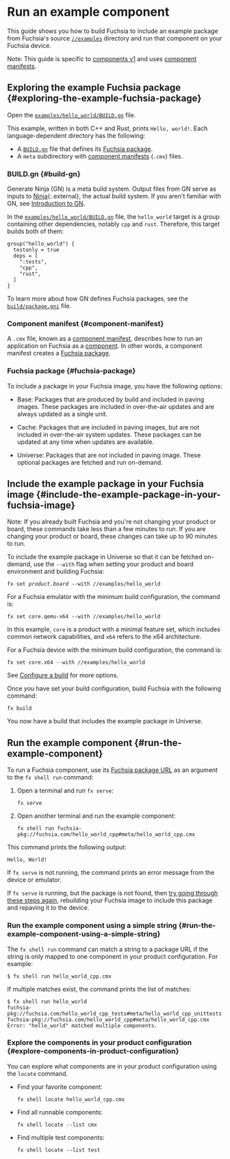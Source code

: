 # Run an example component

This guide shows you how to build Fuchsia to include an example package
from Fuchsia's source [`//examples`](/examples/)
directory and run that component on your Fuchsia device.

Note: This guide is specific to [components v1](/docs/glossary.md#components-v1) and uses
[component manifests](/docs/concepts/components/v1/component_manifests.md).

## Exploring the example Fuchsia package {#exploring-the-example-fuchsia-package}

Open the [`examples/hello_world/BUILD.gn`](/examples/hello_world/BUILD.gn) file.

This example, written in both C++ and Rust, prints `Hello, world!`. Each
language-dependent directory has the following:

*  A [`BUILD.gn`](#build-gn) file that defines its [Fuchsia package](#fuchsia-package).
*  A `meta` subdirectory with [component manifests](#component-manifest) (`.cmx`) files.

### BUILD.gn {#build-gn}

Generate Ninja (GN) is a meta build system. Output files from GN serve as inputs to
[Ninja](https://ninja-build.org/){:.external}, the actual build system.
If you aren't familiar with GN, see
[Introduction to GN](/docs/concepts/build_system/intro.md).

In the [`examples/hello_world/BUILD.gn`](/examples/hello_world/BUILD.gn) file,
the `hello_world` target is a group containing other dependencies,
notably `cpp` and `rust`. Therefore, this target builds both of them:

```none
group("hello_world") {
  testonly = true
  deps = [
    ":tests",
    "cpp",
    "rust",
  ]
}
```

To learn more about how GN defines Fuchsia packages,
see the [`build/package.gni`](/build/package.gni) file.

### Component manifest {#component-manifest}

A `.cmx` file, known as a
[component manifest](/docs/glossary.md#component-manifest), describes how to run
an application on Fuchsia as a [component](/docs/glossary.md#component). In
other words, a component manifest creates a [Fuchsia package](/docs/glossary.md#fuchsia-package).

### Fuchsia package {#fuchsia-package}

To include a package in your Fuchsia image, you have the following options:

*   Base: Packages that are produced by build and included in paving images.
    These packages are included in over-the-air updates and are always updated as a
    single unit.

*   Cache: Packages that are included in paving images, but are not included in
    over-the-air system updates. These packages can be updated at any time
    when updates are available.

*   Universe: Packages that are not included in paving image. These
    optional packages are fetched and run on-demand.


## Include the example package in your Fuchsia image {#include-the-example-package-in-your-fuchsia-image}

Note: If you already built Fuchsia and you're not changing your product or board, these commands
take less than a few minutes to run. If you are changing your product or board, these changes can
take up to 90 minutes to run.

To include the example package in Universe so that it can be fetched on-demand,
use the `--with` flag when setting your product and board environment and building Fuchsia:

<pre class="prettyprint">
<code class="devsite-terminal">fx set <var>product</var>.<var>board</var> --with //examples/hello_world</code>
</pre>

For a Fuchsia emulator with the minimum build configuration, the command is:

```posix-terminal
fx set core.qemu-x64 --with //examples/hello_world
```

In this example, `core` is a product with a minimal feature set, which includes
common network capabilities, and `x64` refers to the x64 architecture.

For a Fuchsia device with the minimum build configuration, the command is:

```posix-terminal
fx set core.x64 --with //examples/hello_world
```

See [Configure a build](/docs/development/build/fx.md#configure-a-build) for
more options.

Once you have set your build configuration, build Fuchsia with the following
command:

```posix-terminal
fx build
```

You now have a build that includes the example package in Universe.

## Run the example component {#run-the-example-component}

To run a Fuchsia component, use its
[Fuchsia package URL](/docs/glossary.md#fuchsia-pkg-url) as an argument
to the `fx shell run` command:

1.  Open a terminal and run `fx serve`:

    ```posix-terminal
    fx serve
    ```

1.  Open another terminal and run the example component:

    ```posix-terminal
    fx shell run fuchsia-pkg://fuchsia.com/hello_world_cpp#meta/hello_world_cpp.cmx
    ```

This command prints the following output:

```none
Hello, World!
```

If `fx serve` is not running, the command prints an error message from
the device or emulator.

If `fx serve` is running, but the package is not found,
then [try going through these steps again](#include-the-example-package-in-your-fuchsia-image),
rebuilding your Fuchsia image
to include this package and repaving it to the device.

### Run the example component using a simple string {#run-the-example-component-using-a-simple-string}

The `fx shell run` command can match a string to a package URL
if the string is only mapped to one component
in your product configuration. For example:

```posix-terminal
$ fx shell run hello_world_cpp.cmx
```

If multiple matches exist, the command prints the list of matches:

```none
$ fx shell run hello_world
fuchsia-pkg://fuchsia.com/hello_world_cpp_tests#meta/hello_world_cpp_unittests.cmx
fuchsia-pkg://fuchsia.com/hello_world_cpp#meta/hello_world_cpp.cmx
Error: "hello_world" matched multiple components.
```

### Explore the components in your product configuration {#explore-components-in-product-configuration}

You can explore what components are in your product configuration using the
`locate` command.

*   Find your favorite component:

    ```posix-terminal
    fx shell locate hello_world_cpp.cmx
    ```

*   Find all runnable components:

    ```posix-terminal
    fx shell locate --list cmx
    ```

*   Find multiple test components:

    ```posix-terminal
    fx shell locate --list test
    ```
